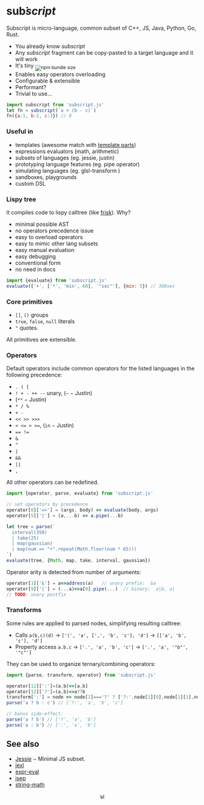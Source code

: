 # <!--<img alt="subscript" src="/subscript2.svg" height=42/>--> sub͘<em>script</em> <!--<sub>SUB͘<em>SCRIPT</em></sub>-->

Subscript is micro-language, common subset of C++, JS, Java, Python, Go, Rust.<br/>

* You already know _subscript_
* Any _subscript_ fragment can be copy-pasted to a target language and it will work
* It's tiny <sub>![npm bundle size](https://img.shields.io/bundlephobia/minzip/subscript?color=brightgreen&label=gzip)</sub>
* Enables easy operators overloading
* Configurable & extensible
* Performant?
* Trivial to use...

```js
import subscript from 'subscript.js'
let fn = subscript(`a + (b - c)`)
fn({a:1, b:2, c:3}) // 0
```

### Useful in

* templates (awesome match with [template parts](https://github.com/github/template-parts))
* expressions evaluators (math, arithmetic)
* subsets of languages (eg. jessie, justin) <!-- see sonr -->
* prototyping language features (eg. pipe operator)
* simulating languages (eg. glsl-transform <!--, FORTRAN?, COBOL?-->)
* sandboxes, playgrounds
* custom DSL

### Lispy tree

It compiles code to lispy calltree (like [frisk](https://npmjs.com/frisk)). Why?

+ minimal possible AST
+ no operators precedence issue
+ easy to overload operators
+ easy to mimic other lang subsets
+ easy manual evaluation
+ easy debugging
+ conventional form
+ no need in docs

```js
import {evaluate} from 'subscript.js'
evaluate(['+', ['*', 'min', 60], '"sec"'], {min: 5}) // 300sec
```


### Core primitives

* `[]`, `()` groups
* `true`, `false`, `null` literals
* `"` quotes.

All primitives are extensible.

### Operators

Default operators include common operators for the listed languages in the following precedence:

* `. ( [`
* `! + - ++ --` unary, (`~` − Justin)
* (`**` − Justin)
* `* / %`
* `+ -`
* `<< >> >>>`
* `< <= > >=`, (`in` − Justin)
* `== !=`
* `&`
* `^`
* `|`
* `&&`
* `||`
* `,`

All other operators can be redefined.

```js
import {operator, parse, evaluate} from 'subscript.js'

// set operators by precedence
operator[0]['=>'] = (args, body) => evaluate(body, args)
operator[5]['|'] = (a,...b) => a.pipe(...b)

let tree = parse(`
  interval(350)
  | take(25)
  | map(gaussian)
  | map(num => "•".repeat(Math.floor(num * 65)))
`)
evaluate(tree, {Math, map, take, interval, gaussian})
```

Operator arity is detected from number of arguments:

```js
operator[1]['&'] = a=>address(a)   // unary prefix:  &a
operator[9]['|'] = (...a)=>a[0].pipe(...)  // binary:  a|b, a|
// TODO: unary postfix
```

### Transforms

Some rules are applied to parsed nodes, simplifying resulting calltree:

* Calls `a(b,c)(d)` → `['(', 'a', [',', 'b', 'c'], 'd']` → `[['a', 'b', 'c'], 'd']`
* Property access `a.b.c` → `['.', 'a', 'b', 'c']` → `['.', 'a', '"b"', '"c"']`

They can be used to organize ternary/combining operators:

```js
import {parse, transform, operator} from 'subscript.js'

operator[12][':']=(a,b)=>[a,b]
operator[12]['?']=(a,b)=>a??b
transform[':'] = node => node[1]==='?' ? ['?:',node[1][0],node[1][1],node[2]] : node // [:, [?, a, b], c] → [?:, a, b, c]
parse('a ? b : c') // ['?:', 'a', 'b', 'c']

// bonus side-effect:
parse('a ? b') // ['?', 'a', 'b']
parse('a : b') // [':', 'a', 'b']
```

<!--
### Justin

[Justin](https://github.com/endojs/Jessie/issues/66) is JSON with expressions extension.

+ ** operator
+ ~ operator
+ ?: ternary operator
+ [] Array literal
+ {} Object literal
+ in operator

```js
parse('{x:1, "y":2+2}['x']') // ['[', {x:1, y: ['+', 2, 2]}, 'x']
```
-->

<!--
### Ideas

These are some snippets for custom DSL operators:

* `7!` (factorial)
* `5s` (units),
* `exist?`
* `arrᵀ` - transpose,
* `int 5` (typecast)
* `$a` (param expansion)
* `1 to 10 by 2`
* `a if b else c`
* `a, b in c`
* `a.xyz` swizzles
* vector operators
* polynomial operators
* etc.

-->

<!--
### Performance

Compare against js eval, Function, quickjs, SES, jscan, alternatives from see-also
--->

## See also

* [Jessie](https://github.com/endojs/Jessie) − Minimal JS subset.
* [jexl](https://github.com/TomFrost/Jexl)
* [expr-eval](https://github.com/silentmatt/expr-eval)
* [jsep](https://github.com/EricSmekens/jsep)
* [string-math](https://github.com/devrafalko/string-math)


<p align=center>🕉</p>
